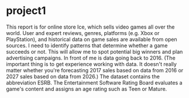 # project1
This report is for online store Ice, which sells video games all over the world. User and expert reviews, genres, platforms (e.g. Xbox or PlayStation), and historical data on game sales are available from open sources. I need to identify patterns that determine whether a game succeeds or not. This will allow me to spot potential big winners and plan advertising campaigns.
In front of me is data going back to 2016. (The important thing is to get experience working with data. It doesn't really matter whether you're forecasting 2017 sales based on data from 2016 or 2027 sales based on data from 2026.)
The dataset contains the abbreviation ESRB. The Entertainment Software Rating Board evaluates a game's content and assigns an age rating such as Teen or Mature.
